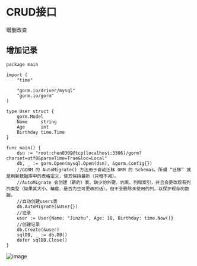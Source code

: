 # CRUD接口 #
增删改查
## 增加记录 ##
```
package main

import (
	"time"

	"gorm.io/driver/mysql"
	"gorm.io/gorm"
)

type User struct {
	gorm.Model
	Name     string
	Age      int
	Birthday time.Time
}

func main() {
	dsn := "root:chen0309@tcp(localhost:3306)/gorm?charset=utf8&parseTime=True&loc=Local"
	db, _ := gorm.Open(mysql.Open(dsn), &gorm.Config{})
	//GORM 的 AutoMigrate() 方法用于自动迁移 ORM 的 Schemas。所谓 “迁移” 就是刷新数据库中的表格定义，使其保持最新（只增不减）。
	//AutoMigrate 会创建（新的）表、缺少的外键、约束、列和索引，并且会更改现有列的类型（如果其大小、精度、是否为空可更改的话）。但不会删除未使用的列，以保护现存的数据。
	//自动创建users表
	db.AutoMigrate(&User{})
	//记录
	user := User{Name: "Jinzhu", Age: 18, Birthday: time.Now()}
	//创建记录
	db.Create(&user)
	sqlDB, _ := db.DB()
	defer sqlDB.Close()
}
```
![image](https://user-images.githubusercontent.com/24589721/178227966-004c2470-f4fa-423e-8606-632825f216ea.png)


